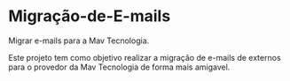 # Migração-de-E-mails
Migrar e-mails para a Mav Tecnologia.

Este projeto tem como objetivo realizar a migração de e-mails de externos para o provedor da Mav Tecnologia de forma mais amigavel.
